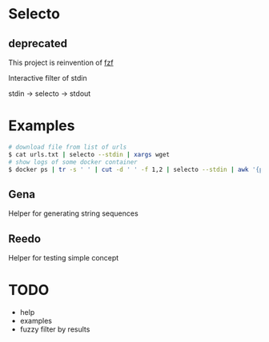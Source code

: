# Selecto

## deprecated
This project is reinvention of [fzf](https://github.com/junegunn/fzf)

Interactive filter of stdin

stdin -> selecto -> stdout

# Examples
```bash
# download file from list of urls
$ cat urls.txt | selecto --stdin | xargs wget
# show logs of some docker container
$ docker ps | tr -s ' ' | cut -d ' ' -f 1,2 | selecto --stdin | awk '{printf("%02d",$1)}' | xargs -0 -I {} docker logs {} -f
```

## Gena
Helper for generating string sequences

## Reedo
Helper for testing simple concept

# TODO

- help
- examples
- fuzzy filter by results
